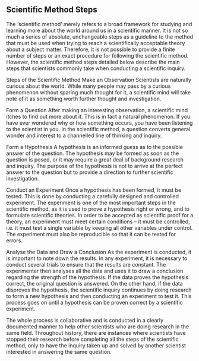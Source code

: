 Scientific Method Steps
-----------------------
The ‘scientific method’ merely refers to a broad framework for studying and learning more about the world around us in a scientific manner. It is not so much a series of absolute, unchangeable steps as a guideline to the method that must be used when trying to reach a scientifically acceptable theory about a subject matter. Therefore, it is not possible to provide a finite number of steps or an exact procedure for following the scientific method. However, the scientific method steps detailed below describe the main steps that scientists commonly take when conducting a scientific inquiry.

Steps of the Scientific Method
Make an Observation
Scientists are naturally curious about the world. While many people may pass by a curious phenomenon without sparing much thought for it, a scientific mind will take note of it as something worth further thought and investigation.

Form a Question
After making an interesting observation, a scientific mind itches to find out more about it. This is in fact a natural phenomenon. If you have ever wondered why or how something occurs, you have been listening to the scientist in you. In the scientific method, a question converts general wonder and interest to a channelled line of thinking and inquiry.

Form a Hypothesis
A hypothesis is an informed guess as to the possible answer of the question. The hypothesis may be formed as soon as the question is posed, or it may require a great deal of background research and inquiry. The purpose of the hypothesis is not to arrive at the perfect answer to the question but to provide a direction to further scientific investigation.

Conduct an Experiment
Once a hypothesis has been formed, it must be tested. This is done by conducting a carefully designed and controlled experiment. The experiment is one of the most important steps in the scientific method, as it is used to prove a hypothesis right or wrong, and to formulate scientific theories. In order to be accepted as scientific proof for a theory, an experiment must meet certain conditions – it must be controlled, i.e. it must test a single variable by keeping all other variables under control. The experiment must also be reproducible so that it can be tested for errors.

Analyse the Data and Draw a Conclusion
As the experiment is conducted, it is important to note down the results. In any experiment, it is necessary to conduct several trials to ensure that the results are constant. The experimenter then analyses all the data and uses it to draw a conclusion regarding the strength of the hypothesis. If the data proves the hypothesis correct, the original question is answered. On the other hand, if the data disproves the hypothesis, the scientific inquiry continues by doing research to form a new hypothesis and then conducting an experiment to test it. This process goes on until a hypothesis can be proven correct by a scientific experiment.

The whole process is collaborative and is conducted in a clearly documented manner to help other scientists who are doing research in the same field. Throughout history, there are instances where scientists have stopped their research before completing all the steps of the scientific method, only to have the inquiry taken up and solved by another scientist interested in answering the same question.